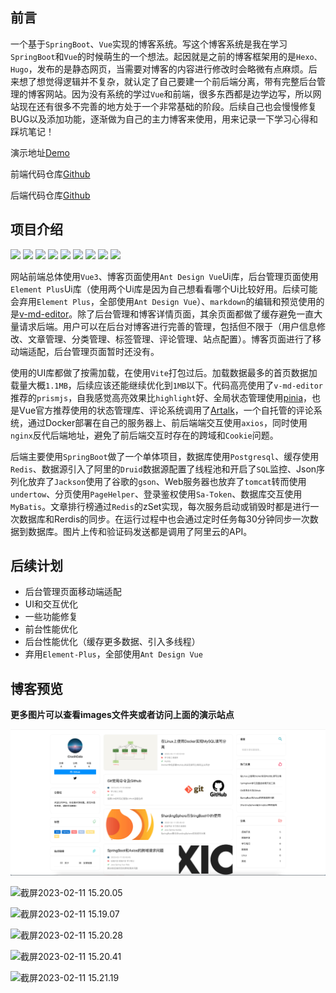 ## 前言

一个基于`SpringBoot`、`Vue`实现的博客系统。写这个博客系统是我在学习`SpringBoot`和`Vue`的时候萌生的一个想法。起因就是之前的博客框架用的是`Hexo、Hugo`，发布的是静态网页，当需要对博客的内容进行修改时会略微有点麻烦。后来想了想觉得逻辑并不复杂，就认定了自己要建一个前后端分离，带有完整后台管理的博客网站。因为没有系统的学过`Vue`和前端，很多东西都是边学边写，所以网站现在还有很多不完善的地方处于一个非常基础的阶段。后续自己也会慢慢修复BUG以及添加功能，逐渐做为自己的主力博客来使用，用来记录一下学习心得和踩坑笔记！

演示地址[Demo](https://blog.zeroxn.com)

前端代码仓库[Github](https://github.com/wnnce/lisang_blog_vue)

后端代码仓库[Github](https://github.com/wnnce/lisang_blog_server)

## 项目介绍



<img src="https://img.shields.io/static/v1?style=appveyor&logo=Spring Boot&label=SpringBoot&message=2.7.7&color=green" /> <img src="https://img.shields.io/static/v1?style=appveyor&logo=MyBatis&label=MyBatis&message=3.0.1&color=red" /> <img src="https://img.shields.io/static/v1?style=appveyor&logo=druid&label=Druid&message=1.2.15&color=red" /> <img src="https://img.shields.io/static/v1?style=appveyor&logo=Redis&label=Redis&message=7.0.8&color=red" /> <img src="https://img.shields.io/static/v1?style=appveyor&logo=PostgreSQL&label=PostgreSQL&message=14.6&color=blue" /> <img src="https://img.shields.io/static/v1?style=appveyor&logo=Axios&label=Axios&message=1.2.2&color=purple" /> <img src="https://img.shields.io/static/v1?style=appveyor&logo=vue.js&label=Vue&message=3.2.45&color=green" /> <img src="https://img.shields.io/static/v1?style=appveyor&label= Element-Plus&message=2.2.28&color=blue" /> <img src="https://img.shields.io/static/v1?style=appveyor&logo=Ant Design&label= Ant Design Vue&message=3.2.14&color=blue" /> 



网站前端总体使用`Vue3`、博客页面使用`Ant Design Vue`Ui库，后台管理页面使用`Element Plus`Ui库（使用两个Ui库是因为自己想看看哪个Ui比较好用。后续可能会弃用`Element Plus`，全部使用`Ant Design Vue`）、`markdown`的编辑和预览使用的是[v-md-editor](https://github.com/code-farmer-i/vue-markdown-editor)。除了后台管理和博客详情页面，其余页面都做了缓存避免一直大量请求后端。用户可以在后台对博客进行完善的管理，包括但不限于（用户信息修改、文章管理、分类管理、标签管理、评论管理、站点配置）。博客页面进行了移动端适配，后台管理页面暂时还没有。

使用的UI库都做了按需加载，在使用`Vite`打包过后。加载数据最多的首页数据加载量大概`1.1MB`，后续应该还能继续优化到`1MB`以下。代码高亮使用了`v-md-editor`推荐的`prismjs`，自我感觉高亮效果比`highlight`好、全局状态管理使用[pinia](https://pinia.web3doc.top/)，也是Vue官方推荐使用的状态管理库、评论系统调用了[Artalk](https://artalk.js.org/)，一个自托管的评论系统，通过Docker部署在自己的服务器上、前后端端交互使用`axios`，同时使用`nginx`反代后端地址，避免了前后端交互时存在的跨域和`Cookie`问题。

后端主要使用`SpringBoot`做了一个单体项目，数据库使用`Postgresql`、缓存使用`Redis`、数据源引入了阿里的`Druid`数据源配置了线程池和开启了`SQL`监控、Json序列化放弃了`Jackson`使用了谷歌的`gson`、Web服务器也放弃了`tomcat`转而使用`undertow`、分页使用`PageHelper`、登录鉴权使用`Sa-Token`、数据库交互使用`MyBatis`。文章排行榜通过`Redis`的zSet实现，每次服务启动或销毁时都是进行一次数据库和Rerdis的同步。在运行过程中也会通过定时任务每30分钟同步一次数据到数据库。图片上传和验证码发送都是调用了阿里云的API。

## 后续计划

- 后台管理页面移动端适配
- UI和交互优化
- 一些功能修复
- 前台性能优化
- 后台性能优化（缓存更多数据、引入多线程）
- 弃用`Element-Plus`，全部使用`Ant Design Vue`

## 博客预览

**更多图片可以查看images文件夹或者访问上面的演示站点**

![截屏2023-02-11 15.18.52](https://github.com/wnnce/lisang_blog/blob/main/images/%E6%88%AA%E5%B1%8F2023-02-11%2015.17.58.png)

![截屏2023-02-11 15.20.05](https://github.com/wnnce/lisang_blog/tree/main/images/%E6%88%AA%E5%B1%8F2023-02-11%2015.20.05.png)

 ![截屏2023-02-11 15.19.07](https://github.com/wnnce/lisang_blog/tree/main/images/%E6%88%AA%E5%B1%8F2023-02-11%2015.19.07.png)

 ![截屏2023-02-11 15.20.28](https://github.com/wnnce/lisang_blog/tree/main/images/%E6%88%AA%E5%B1%8F2023-02-11%2015.20.28.png)

 ![截屏2023-02-11 15.20.41](https://github.com/wnnce/lisang_blog/tree/main/images/%E6%88%AA%E5%B1%8F2023-02-11%2015.20.41.png)

![截屏2023-02-11 15.21.19](https://github.com/wnnce/lisang_blog/tree/main/images/%E6%88%AA%E5%B1%8F2023-02-11%2015.21.19.png)

